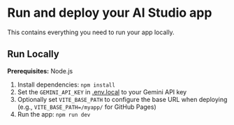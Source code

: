 # Run and deploy your AI Studio app

This contains everything you need to run your app locally.

## Run Locally

**Prerequisites:**  Node.js


1. Install dependencies:
   `npm install`
2. Set the `GEMINI_API_KEY` in [.env.local](.env.local) to your Gemini API key
3. Optionally set `VITE_BASE_PATH` to configure the base URL when deploying (e.g., `VITE_BASE_PATH=/myapp/` for GitHub Pages)
4. Run the app:
   `npm run dev`
